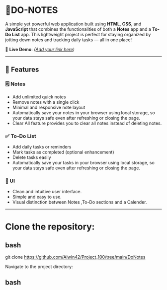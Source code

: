 # 📝DO-NOTES

A simple yet powerful web application built using **HTML**, **CSS**, and **JavaScript** that combines the functionalities of both a **Notes** app and a **To-Do List** app. This lightweight project is perfect for staying organized by jotting down notes and tracking daily tasks — all in one place!

🔗 **Live Demo**: *([Add your link here](https://drive.google.com/file/d/1P-tw-1zmQBLz-QLh9IGk5bRKbworPn2Z/view?usp=sharing))*  


---

## 🚀 Features

### 🗒️ Notes
- Add unlimited quick notes
- Remove notes with a single click
- Minimal and responsive note layout
- Automatically save your notes in your browser using local storage, so your data stays safe even after refreshing or closing the page.
- Clear All feature provides you to clear all notes instead of deleting notes.

### ✅ To-Do List
- Add daily tasks or reminders
- Mark tasks as completed (optional enhancement)
- Delete tasks easily
- Automatically save your tasks in your browser using local storage, so your data stays safe even after refreshing or closing the page.

### 🎨 UI
- Clean and intuitive user interface.
- Simple and easy to use.
- Visual distinction between Notes ,To-Do sections and a Calender.

---
# Clone the repository:

## bash

git clone https://github.com/Alwin42/Project_100/tree/main/DoNotes

Navigate to the project directory:

## bash
